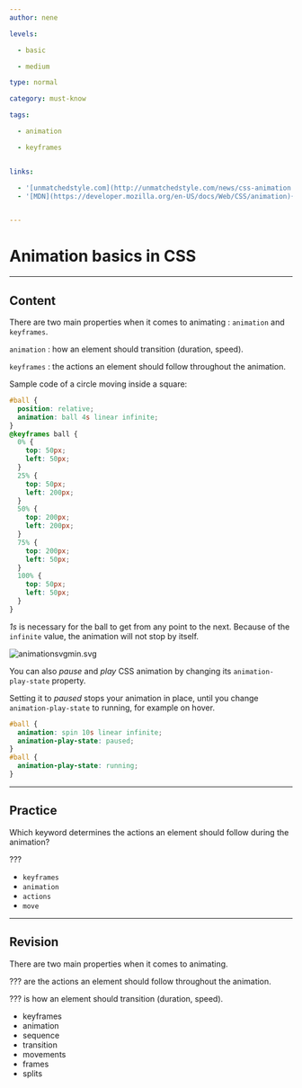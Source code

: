 ```yaml
---
author: nene

levels:

  - basic

  - medium

type: normal

category: must-know

tags:

  - animation

  - keyframes


links:

  - '[unmatchedstyle.com](http://unmatchedstyle.com/news/css-animation.php){website}'
  - '[MDN](https://developer.mozilla.org/en-US/docs/Web/CSS/animation){documentation}'


---
```


# Animation basics in CSS

---

## Content

There are two main properties when it comes to animating : `animation` and `keyframes`.

`animation` : how an element should transition (duration, speed).

`keyframes` : the actions an element should follow throughout the animation.

Sample code of a circle moving inside a square:

```css
#ball {
  position: relative;
  animation: ball 4s linear infinite;
}
@keyframes ball {
  0% {
    top: 50px;
    left: 50px;
  }
  25% {
    top: 50px;
    left: 200px;
  }
  50% {
    top: 200px;
    left: 200px;
  }
  75% {
    top: 200px;
    left: 50px;
  }
  100% {
    top: 50px;
    left: 50px;
  }
}
```

_1s_ is necessary for the ball to get from any point to the next. Because of the `infinite` value, the animation will not stop by itself.

![animationsvgmin.svg](%3Csvg%20xmlns=%22http://www.w3.org/2000/svg%22%20height=%22auto%22%20viewBox=%220%200%20800%20300%22%20version=%221.2%22%20font-family=%22'Roboto',%20sans-serif%22%20font-size=%2235%22%3E%3Cpath%20fill=%22#596193%22%20d=%22M0%200h800v300H0z%22/%3E%3Ccircle%20fill=%22#fff%22%20cx=%22150%22%20cy=%2270%22%20r=%2260%22/%3E%3Ctext%20x=%22130%22%20y=%2260%22%3E0%25%3C/text%3E%3Ctext%20x=%22110%22%20y=%22100%22%3E100%25%3C/text%3E%3Ccircle%20fill=%22#fff%22%20cx=%22650%22%20cy=%2270%22%20r=%2260%22/%3E%3Ctext%20x=%22620%22%20y=%2282%22%3E25%25%3C/text%3E%3Ccircle%20fill=%22#fff%22%20cx=%22650%22%20cy=%22230%22%20r=%2260%22/%3E%3Ctext%20x=%22620%22%20y=%22242%22%3E50%25%3C/text%3E%3Ccircle%20fill=%22#fff%22%20cx=%22150%22%20cy=%22230%22%20r=%2260%22/%3E%3Ctext%20x=%22120%22%20y=%22242%22%3E75%25%3C/text%3E%3Cpath%20d=%22M243.56%2068.226l290.698.982%22%20fill=%22none%22%20stroke=%22#000%22%20opacity=%22.01%22/%3E%3Cpath%20d=%22M327.083%2073.61h150l-36.458%2036.46M477.083%2073.264L441.84%2038.02M478.38%20232.695l-150-.628%2036.61-36.306M328.38%20232.414l35.094%2035.39M623.3%20136.515l27.778%2027.778%2026.736-26.736M177.814%20164.646l-27.778-27.777-26.736%2026.735%22%20fill=%22none%22%20stroke=%22#fff%22%20stroke-width=%222%22/%3E%3C/svg%3E)

You can also _pause_ and _play_ CSS animation by changing its `animation-play-state` property.

Setting it to _paused_ stops your animation in place, until you change `animation-play-state` to running, for example on hover.

```css
#ball {
  animation: spin 10s linear infinite;
  animation-play-state: paused;
}
#ball {
  animation-play-state: running;
}
```

---

## Practice

Which keyword determines the actions an element should follow during the animation?

???

- `keyframes`
- `animation`
- `actions`
- `move`

---

## Revision

There are two main properties when it comes to animating.

??? are the actions an element should follow throughout the animation.

??? is how an element should transition (duration, speed).

- keyframes
- animation
- sequence
- transition
- movements
- frames
- splits
